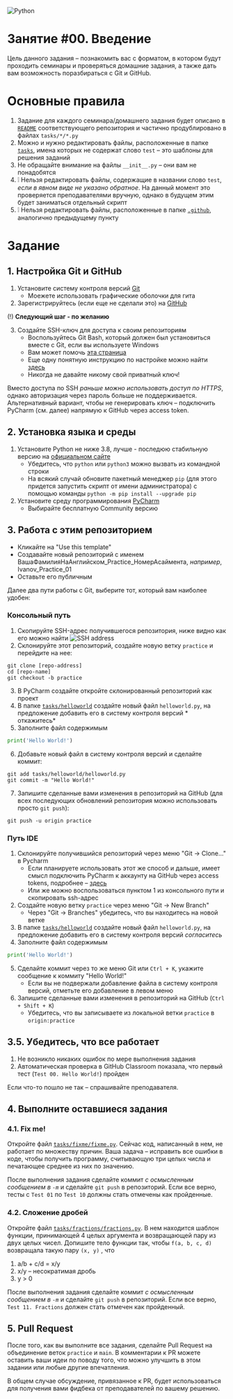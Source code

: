 ![Python](https://i2ds.org/wp-content/uploads/2020/03/python-faq-670x335-1.jpg)

# Занятие #00. Введение

Цель данного задания &ndash; познакомить вас с форматом, в котором будут проходить семинары и проверяться домашние
задания, а также дать вам возможность поразбираться с Git и GitHub.

# Основные правила

1. Задание для каждого семинара/домашнего задания будет описано в [`README`](README.md)
   соответствующего репозитория и частично продублировано в файлах `tasks/*/*.py`
2. Можно и нужно редактировать файлы, расположенные в папке [`tasks`](tasks), имена которых не содержат слово `test`
   &ndash; это шаблоны для решения заданий
3. Не обращайте внимание на файлы `__init__.py` &ndash; они вам не понадобятся
4. :grey_exclamation: Нельзя редактировать файлы, содержащие в названии слово `test`, *если в явном виде не указано
   обратное*. На данный момент это проверяется преподавателями вручную, однако в будущем этим будет заниматься отдельный
   скрипт
5. :grey_exclamation: Нельзя редактировать файлы, расположенные в папке [`.github`](.github), аналогично предыдущему
   пункту

# Задание

## 1. Настройка Git и GitHub

1. Установите систему контроля версий [Git](https://git-scm.com/downloads)
    * Моежете использовать графические оболочки для гита
2. Зарегистрируйтесь (если еще не сделали это) на [GitHub](https://github.com)

(!) **Следующий шаг - по желанию**

3. Создайте SSH-ключ для доступа к своим репозиториям
    * Воспользуйтесь Git Bash, который должен был установиться вместе с Git, если вы используете Windows
    * Вам может
      помочь [эта страница](https://docs.github.com/en/github/authenticating-to-github/connecting-to-github-with-ssh/about-ssh)
    * Еще одну понятную инструкцию по настройке можно найти [здесь](https://sendel.ru/posts/https-to-ssh-on-github/) 
    * Никогда не давайте никому свой приватный ключ!

Вместо доступа по SSH *раньше можно использовать доступ по HTTPS*, однако авторизация через пароль больше не
поддерживается. Альтернативный вариант, чтобы не генерировать ключ &ndash; подключить PyCharm (см. далее) напрямую к
GitHub через access token.

## 2. Установка языка и среды

1. Установите Python не ниже 3.8, лучше - последюю стабильную версию на [официальном сайте](https://www.python.org/downloads/)
    * Убедитесь, что `python` или `python3` можно вызвать из командной строки
    * На всякий случай обновите пакетный менеджер `pip` (для этого придется запустить скрипт от имени администратора) с
      помощью команды `python -m pip install --upgrade pip`
2. Установите среду программирования [PyCharm](https://www.jetbrains.com/pycharm/)
    * Выбирайте бесплатную Community версию

## 3. Работа с этим репозиторием

* Кликайте на "Use this template" 
* Создавайте новый репозиторий с именем ВашаФамилияНаАнглийском_Practice_НомерАсаймента, *например*, Ivanov_Practice_01
* Оставьте его публичным

Далее два пути работы с Git, выберите тот, который вам наиболее удобен:

### Консольный путь

1. Скопируйте SSH-адрес получившегося репозитория, ниже видно как его можно найти
   ![SSH address](https://i.ibb.co/Zf9cfWy/download.png)
2. Склонируйте этот репозиторий, создайте новую ветку `practice` и перейдите на нее:

```shell
git clone [repo-address]
cd [repo-name]
git checkout -b practice
```

3. В PyCharm создайте откройте склонированный репозиторий как проект
4. В папке [`tasks/helloworld`](tasks/helloworld) создайте новый файл `helloworld.py`, на предложение добавить его в
   систему контроля версий *
   откажитесь*
5. Заполните файл содержимым

```python
print('Hello World!')
```

6. Добавьте новый файл в систему контроля версий и сделайте коммит:

```shell
git add tasks/helloworld/helloworld.py
git commit -m "Hello World!"
```

7. Запишите сделанные вами изменения в репозиторий на GitHub (для всех последующих обновлений репозитория можно
   использовать просто `git push`):

```shell
git push -u origin practice
```

### Путь IDE

1. Склонируйте получившийся репозиторий через меню "Git &rightarrow; Clone..." в Pycharm
    * Если планируете использовать этот же способ и дальше, имеет смысл подключить PyCharm к аккаунту на GitHub через
      access tokens, подробнее &ndash; [здесь](https://www.jetbrains.com/help/pycharm/github.html)
    * Или же можно воспользоваться пунктом 1 из консольного пути и скопировать ssh-адрес
2. Создайте новую ветку `practice` через меню "Git &rightarrow; New Branch"
    * Через "Git &rightarrow; Branches" убедитесь, что вы находитесь на новой ветке
3. В папке [`tasks/helloworld`](tasks/helloworld) создайте новый файл `helloworld.py`, на предложение добавить его в
   систему контроля версий *согласитесь*
4. Заполните файл содержимым

```python
print('Hello World!')
```

5. Сделайте коммит через то же меню Git или `Ctrl + K`, укажите сообщение к коммиту "Hello World!"
    * Если вы не подвержали добавление файла в систему контроля версий, отметьте его добавление в левом меню
6. Запишите сделанные вами изменения в репозиторий на GitHub (`Ctrl + Shift + K`)
    * Убедитесь, что вы записываете из локальной ветки `practice` в `origin:practice`

## 3.5. Убедитесь, что все работает

1. Не возникло никаких ошибок по мере выполнения задания
2. Автоматическая проверка в GitHub Classroom показала, что первый тест (`Test 00. Hello World!`) пройден

Если что-то пошло не так &ndash; спрашивайте преподавателя.

## 4. Выполните оставшиеся задания

### 4.1. Fix me!

Откройте файл [`tasks/fixme/fixme.py`](tasks/fixme/fixme.py). Сейчас код, написанный в нем, не работает по множеству
причин. Ваша задача &ndash; исправить все ошибки в коде, чтобы получить программу, считывающую три целых числа и
печатающее среднее из них по значению.

После выполнения задания сделайте коммит *с осмысленным сообщением в `-m`* и сделайте `git push` в репозиторий. Если
все верно, тесты с `Test 01` по `Test 10` должны стать отмечены как пройденные.

### 4.2. Сложение дробей

Откройте файл [`tasks/fractions/fractions.py`](tasks/fractions/fractions.py). В нем находится шаблон функции,
принимающей 4 целых аргумента и возвращающей пару из двух целых чисел. Допишите тело функции так, чтобы `f(a, b, c, d)`
возвращала такую пару `(x, y)`
, что

1. a/b + c/d = x/y
2. x/y &ndash; несократимая дробь
3. y > 0

После выполнения задания сделайте коммит *с осмысленным сообщением в `-m`* и сделайте `git push` в репозиторий. Если
все верно, `Test 11. Fractions` должен стать отмечен как пройденный.

## 5. Pull Request

После того, как вы выполните все задания, сделайте Pull Request на объединение веток `practice` и `main`. В комментарии
к PR можете оставить ваши идеи по поводу того, что можно улучшить в этом задании или любые другие впечатления.

В общем случае обсуждение, привязанное к PR, будет использоваться для получения вами фидбека от преподавателей по вашему
решению.
